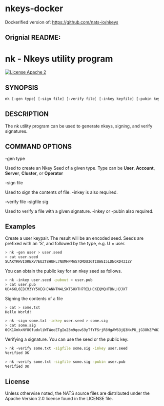 # nkeys-docker

Dockerified version of: https://github.com/nats-io/nkeys

Orignial README:
-----------------------

# nk - Nkeys utility program

[![License Apache 2](https://img.shields.io/badge/License-Apache2-blue.svg)](https://www.apache.org/licenses/LICENSE-2.0)

## SYNOPSIS

```bash
nk [-gen type] [-sign file] [-verify file] [-inkey keyfile] [-pubin keyfile] [-pubout] [-e entropy]
```

## DESCRIPTION

The nk utility program can be used to generate nkeys, signing, and verify signatures.

## COMMAND OPTIONS

-gen type

Used to create an Nkey Seed of a given type. Type can be **User**, **Account**, **Server**, **Cluster**, or **Operator**

-sign file

Used to sign the contents of file. -inkey is also required.

-verify file -sigfile sig

Used to verify a file with a given signature. -inkey or -pubin also required.

## Examples

Create a user keypair. The result will be an encoded seed. Seeds are prefixed with an 'S', and followed by the type, e.g. U = user.

```bash
> nk -gen user > user.seed
> cat user.seed
SUAKYRHVIOREXV7EUZTBHUHL7NUMHPMAS7QMDU3GTIUWEI5LDNOXD43IZY
```

You can obtain the public key for an nkey seed as follows.

```bash
> nk -inkey user.seed -pubout > user.pub
> cat user.pub
UD466L6EBCM3YY5HEGHJANNTN4LSKTSUXTH7RILHCKEQMQHTBNLHJJXT
```

Signing the contents of a file

```bash
> cat > some.txt
Hello World!

> nk -sign some.txt -inkey user.seed > some.sig
> cat some.sig
0CK1XmkxNfUGfudxliWTWeoETgIo23m9qowS9yTfYFSrjR8HgAW63jQ3NxPU_jG38hZPW61IZSun37N690CkDg
```

Verifying a signature. You can use the seed or the public key.

```bash
> nk -verify some.txt -sigfile some.sig -inkey user.seed
Verified OK

> nk -verify some.txt -sigfile some.sig -pubin user.pub
Verified OK
```

## License

Unless otherwise noted, the NATS source files are distributed
under the Apache Version 2.0 license found in the LICENSE file.
